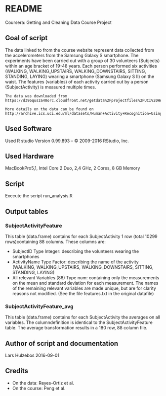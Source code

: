 # README 
Coursera: Getting and Cleaning Data Course Project

## Goal of script

The data linked to from the course website represent data collected from the accelerometers from the 
Samsung Galaxy S smartphone. 
The experiments have been carried out with a group of 30 volunteers (Subjects) within an age bracket of 19-48 years. 
Each person performed six activities (WALKING, WALKING_UPSTAIRS, WALKING_DOWNSTAIRS, SITTING, STANDING, LAYING) 
wearing a smartphone (Samsung Galaxy S II) on the waist.
The features (variables) of each activity carried out by a person (SubjectActivity) is measured multiple times. 

	The data was downloaded from https://d396qusza40orc.cloudfront.net/getdata%2Fprojectfiles%2FUCI%20HAR%20Dataset.zip
	
	More details on the data can be found on http://archive.ics.uci.edu/ml/datasets/Human+Activity+Recognition+Using+Smartphones

## Used Software
Used R studio Version 0.99.893 – © 2009-2016 RStudio, Inc.

## Used Hardware
MacBookPro5,1, Intel Core 2 Duo, 2,4 GHz, 2 Cores, 8 GB Memory

## Script
Execute the script run_analysis.R

## Output tables
### SubjectActivityFeature
This table (data.frame) contains for each SubjectActivity 1 row (total 10299 rows)containing 88 columns. These columns are:

* SubjectID Type Integer: describing the volunteers wearing the smartphones
* ActivityName Type Factor: describing the name of the activity (WALKING, WALKING_UPSTAIRS, WALKING_DOWNSTAIRS, SITTING, STANDING, LAYING) 
* All relevant Variables (86) Type num: containing only the measurements on the mean and standard deviation for each measurement. The names of the remaining relevant variables are made unique, but are for clarity reasons not modified. (See the file features.txt in the original datafile)

### SubjectActivityFeature_avg
This table (data.frame) contains for each SubjectActivity the averages on all variables. The columndefinition is identical to the SubjectActivityFeature table. The average transformation results in a 180 row, 88 column file.

## Author of script and documentation
Lars Hulzebos 2016-09-01

## Credits
* On the data: Reyes-Ortiz et al.
* On the course: Peng et al.
